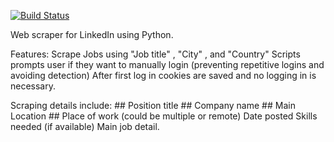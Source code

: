 [![Build Status](https://travis-ci.org/jgutierrezCSU/WebScrapperPython.svg?branch=master)](https://travis-ci.org/jgutierrezCSU/WebScrapperPython)

Web scraper for LinkedIn using Python.

Features:
Scrape Jobs using "Job title" , "City" , and "Country"
Scripts prompts user if they want to manually login (preventing repetitive logins and avoiding detection)
After first log in cookies are saved and no logging in is necessary.

Scraping details include: ##
Position title ##
Company name ##
Main Location ##
Place of work (could be multiple or remote)
Date posted
Skills needed (if available)
Main job detail.
